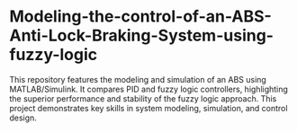 # Modeling-the-control-of-an-ABS-Anti-Lock-Braking-System-using-fuzzy-logic
This repository features the modeling and simulation of an ABS using MATLAB/Simulink. It compares PID and fuzzy logic controllers, highlighting the superior performance and stability of the fuzzy logic approach. This project demonstrates key skills in system modeling, simulation, and control design.
